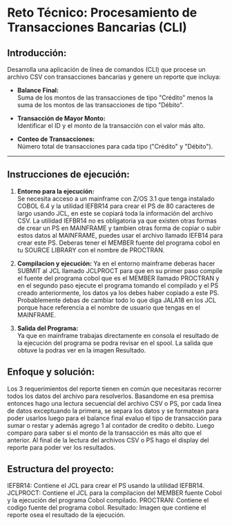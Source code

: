 # Reto Técnico: Procesamiento de Transacciones Bancarias (CLI)

## Introducción:

Desarrolla una aplicación de línea de comandos (CLI) que procese un archivo CSV con transacciones bancarias y genere un reporte que incluya:

- **Balance Final:**  
  Suma de los montos de las transacciones de tipo "Crédito" menos la suma de los montos de las transacciones de tipo "Débito".

- **Transacción de Mayor Monto:**  
  Identificar el ID y el monto de la transacción con el valor más alto.

- **Conteo de Transacciones:**  
  Número total de transacciones para cada tipo ("Crédito" y "Débito").

---

## Instrucciones de ejecución:

1. **Entorno para la ejecución:**  
   Se necesita acceso a un mainframe con Z/OS 3.1 que tenga instalado COBOL 6.4 y la utilidad IEFBR14 para crear el PS de 80 caracteres de largo usando JCL, en este se copiará toda la información del archivo CSV.
   La utilidad IEFBR14 no es obligatoria ya que existen otras formas de crear un PS en MAINFRAME y tambien otras forma de copiar o subir estos datos al MAINFRAME, puedes usar el archivo llamado IEFB14 para crear este PS.
   Deberas tener el MEMBER fuente del programa cobol en tu SOURCE LIBRARY con el nombre de PROCTRAN.

2. **Compilacion y ejecución:**
   Ya en el entorno mainframe deberas hacer SUBMIT al JCL llamado JCLPROCT para que en su primer paso compile el fuente del programa cobol que es el MEMBER llamado PROCTRAN y en el segundo paso ejecute el programa tomando el compilado y el PS creado anteriormente, los 
   datos ya los debes haber copiado a este PS.
   Probablemente debas de cambiar todo lo que diga JALA18 en los JCL porque hace referencia a el nombre de usuario que tengas en el MAINFRAME.
   
3. **Salida del Programa:**  
   Ya que en mainframe trabajas directamente en consola el resultado de la ejecución del programa se podra revisar en el spool.
   La salida que obtuve la podras ver en la imagen Resultado.  

## Enfoque y solución:

   Los 3 requerimientos del reporte tienen en común que necesitaras recorrer todos los datos del archivo para resolverlos.
   Basandome en esa premisa entonces hago una lectura secuencial del archivo CSV o PS, por cada linea de datos exceptuando la primera, se separa los datos y se formatean para poder usarlos luego para el balance final evaluo el tipo de transacción para sumar o 
   restar y además agrego 1 al contador de credito o debito. Luego comparo para saber si el monto de la transacción es más alto que el anterior. Al final de la lectura del archivos CSV o PS hago el display del reporte para poder ver los resultados.

## Estructura del proyecto:

   IEFBR14: Contiene el JCL para crear el PS usando la utilidad IEFBR14.
   JCLPROCT: Contiene el JCL para la compilacion del MEMBER fuente Cobol y la ejecución del programa Cobol compilado.
   PROCTRAN: Contiene el codigo fuente del programa cobol.
   Resultado: Imagen que contiene el reporte osea el resultado de la ejecución.
